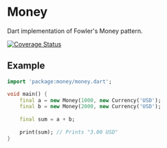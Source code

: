Money
=====

Dart implementation of Fowler's Money pattern.

[![Coverage Status](https://coveralls.io/repos/Dartiny/money/badge.svg)](https://coveralls.io/r/Dartiny/money)

Example
-------

```dart
import 'package:money/money.dart';

void main() {
    final a = new Money(1000, new Currency('USD');
    final b = new Money(2000, new Currency('USD');
    
    final sum = a + b;
    
    print(sum); // Prints "3.00 USD"
}
```
